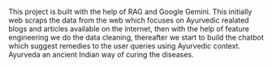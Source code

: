This project is built with the help of RAG and Google Gemini. This initially web scraps the data from the web which focuses on Ayurvedic realated blogs and articles available on the internet,
then with the help of feature engineering we do the data cleaning, thereafter we start to build the chatbot which suggest remedies to the user queries using Ayurvedic context. Ayurveda an
ancient Indian way of curing the diseases.
